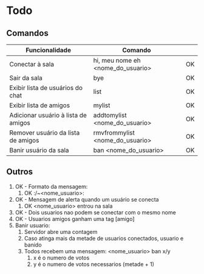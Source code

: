# Todo

## Comandos

| Funcionalidade                        |  Comando                            |  |
|---------------------------------------|-------------------------------------|--|
| Conectar à sala                       |  hi, meu nome eh <nome_do_usuario>  | OK |
| Sair da sala                          |  bye                                | OK |
| Exibir lista de usuários do chat      |  list                               | OK |
| Exibir lista de amigos                |  mylist                             | OK |
| Adicionar usuário à lista de amigos   |  addtomylist <nome_do_usuario>      | OK |
| Remover usuário da lista de amigos    |  rmvfrommylist <nome_do_usuario>    | OK |
| Banir usuário da sala                 |  ban <nome_do_usuario>              | OK |

## Outros

1. OK - Formato da mensagem:
   1. OK <IP>:<PORTA>/~<nome_usuario>: <mensagem> <hora-data>
2. OK - Mensagem de alerta quando um usuário se conecta
   1. OK <nome_usuario> entrou na sala
3. OK - Dois usuarios nao podem se conectar com o mesmo nome
4. OK - Usuarios amigos ganham uma tag \[amigo\]
5. Banir usuario:
   1. Servidor abre uma contagem
   2. Caso atinga mais da metade de usuarios conectados, usuario e banido
   3. Todos recebem uma mensagem: <nome_usuario> ban x/y
      1. x é o numero de votos
      2. y é o numero de votos necessarios (metade + 1)